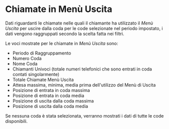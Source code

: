 # Chiamate in Menù Uscita

Dati riguardanti le chiamate nelle quali il chiamante ha utilizzato il 
*Menù Uscita* per uscire dalla coda per le code selezionate nel 
periodo impostato, i dati vengono raggruppati secondo la scelta fatta
nei filtri.

Le voci mostrate per le chiamate in *Menù Uscita* sono:

- Periodo di Raggruppamento
- Numero Coda
- Nome Coda
- Chiamanti Univoci (totale numeri telefonici che sono entrati in coda 
contati singolarmente) 
- Totale Chiamate Menù Uscita
- Attesa massima, minima, media prima dell'utilizzo del Menù di Uscita
- Posizione di entrata in coda massima
- Posizione di entrata in coda media
- Posizione di uscita dalla coda massima
- Posizione di uscita dalla coda media

Se nessuna coda è stata selezionata, verranno mostrati i dati di tutte
le code disponibili.
